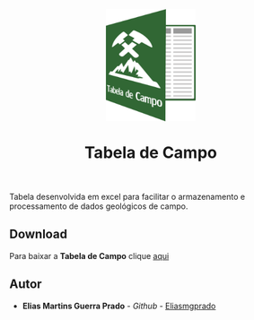 <div style="text-align:center"><img  align="middle" src="logo.png" height="200" width="160"></div>
<h1  align="center"> 
Tabela de Campo
</h1>
<br/>
<br/>
Tabela desenvolvida em excel para facilitar o armazenamento e processamento de dados geológicos de campo.

## Download

Para baixar a **Tabela de Campo** clique [aqui](https://github.com/Eliasmgprado/Tabela_de_Campo/archive/master.zip)

## Autor

* **Elias Martins Guerra Prado** - *Github* - [Eliasmgprado](https://github.com/Eliasmgprado)

